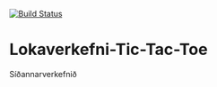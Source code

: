 [![Build Status](https://travis-ci.org/TeamSerenity/Lokaverkefni-Tic-Tac-Toe.svg?branch=master)](https://travis-ci.org/TeamSerenity/Lokaverkefni-Tic-Tac-Toe)
# Lokaverkefni-Tic-Tac-Toe
Síðannarverkefnið
